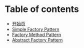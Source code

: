 # Table of contents

* [开始页](README.md)
* [Simple Factory Pattern](simple-factory-pattern.md)
* [Factory Method Pattern](factory-method-pattern.md)
* [Abstract Factory Pattern](abstract-factory-pattern.md)

